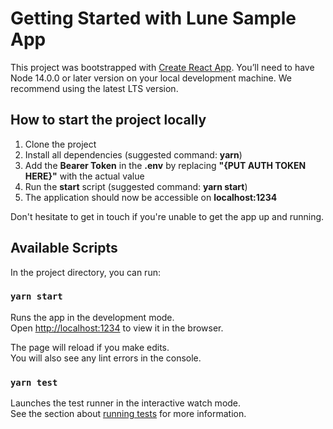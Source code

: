 # Getting Started with Lune Sample App

This project was bootstrapped with [Create React App](https://github.com/facebook/create-react-app). 
You’ll need to have Node 14.0.0 or later version on your local development machine. We recommend using the latest LTS version.

## How to start the project locally

1. Clone the project
2. Install all dependencies (suggested command: **yarn**)
3. Add the **Bearer Token** in the **.env** by replacing **"{PUT AUTH TOKEN HERE}"** with the actual value
4. Run the **start** script (suggested command: **yarn start**)
5. The application should now be accessible on **localhost:1234**

Don't hesitate to get in touch if you're unable to get the app up and running.

## Available Scripts

In the project directory, you can run:

### `yarn start`

Runs the app in the development mode.\
Open [http://localhost:1234](http://localhost:1234) to view it in the browser.

The page will reload if you make edits.\
You will also see any lint errors in the console.

### `yarn test`

Launches the test runner in the interactive watch mode.\
See the section about [running tests](https://facebook.github.io/create-react-app/docs/running-tests) for more information.
